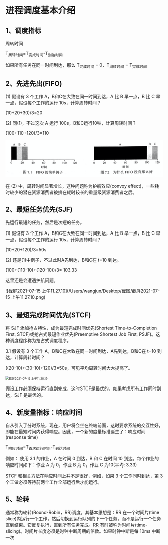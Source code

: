 # 进程调度基本介绍

## 1、调度指标

周转时间

T<sub>周转时间</sub>=T<sub>完成时间</sub>-T<sub>到达时间</sub>

如果所有任务在同一时间到达，那么 T<sub>完成时间</sub> = 0，T<sub>周转时间</sub> = T<sub>完成时间</sub>



## 2、先进先出(FIFO)

(1) 假设有 3 个工作 A，B和C在大致在同一时间到达，A 比 B 早一点，B 比 C 早一点，假设每个工作的运行 10s，计算周转时间？

(10+20+30)/3=20



(2) 同(1)，不过这次 A 运行 100s，B和C运行10秒，计算周转时间？

(100+110+120)/3=110

![截屏2021-07-15 上午10.51.35](https://raw.githubusercontent.com/wangjunstf/pics/main/uPic/%E6%88%AA%E5%B1%8F2021-07-15%20%E4%B8%8A%E5%8D%8810.51.35.png)





在 (2) 中，周转时间显著增长，这种问题称为护航效应(convoy effect)，一些耗时较少的潜在资源消费者被排在耗时较长的重量级资源消费者之后。



## 2、最短任务优先(SJF)

先运行最短的任务，然后是次短的任务。

(1) 假设有 3 个工作 A，B和C在大致在同一时间到达，A 比 B 早一点，B 比 C 早一点，假设每个工作的运行 10s，计算周转时间？

(10+20+120)/3=50s



(2) 还是(1)中例子，不过此时A先到达，B和C在 t=10 到达。

(100+(110-10)+(120-10))/3= 103.33

这里还是会遭遇护航问题。

![截屏2021-07-15 上午11.27.10](/Users/wangjun/Desktop/截图/截屏2021-07-15 上午11.27.10.png)



## 3、最短完成时间优先(STCF)

将 SJF 添加抢占特性，成为最短完成时间优先(Shortest Time-to-Completion First, STCF)或抢占式最短作业优先(Preemptive Shortest Job First, PSJF)。这种调度程序称为抢占式调度程序。

3.1 假设有 3 个工作 A，B和C在大致在同一时间到达，A先到达，B和C在 t=10 到达，计算周转时间？

((20-10)+(30-10)+120)/3=50s，可见平均周转时间大大提高了。

<img src="/Users/wangjun/Library/Application Support/typora-user-images/截屏2021-07-15 上午11.28.19.png" alt="截屏2021-07-15 上午11.28.19" style="zoom:67%;" />



假设工作必须保持运行直到完成，这时STCF是最优的，如果考虑所有工作同时到达，SJF 是最优的。



## 4、新度量指标：响应时间

自从引入了分时系统，现在，用户将会坐在终端前面，这时要求系统的交互性好，即能在最短时间内获得响应。因此，一个新的度量标准诞生了：响应时间(response time)

T<sub>响应时间</sub>=T<sub>首次运行时间</sub>-T<sub>到达时间</sub>

例如： 使用 3.1 的作业，A 在时间 0 到达，B 和 C 在时间 10 到达。每个作业的响应时间如下：作业 A 为 0，作业 B 为 0，作业 C 为10(平均: 3.33)

STCF 和相关方法在响应时间上并不是很好，例如，如果 3 个工作同时到达，第 3 个工做必须等待前两个工作全部运行后才能运行。



## 5、轮转

通常称为轮转(Round-Robin，RR)调度。其基本思想是：RR 在一个时间片(time slice)内运行一个工作，然后切换到运行队列的下一个任务，而不是运行一个任务直到结束。它反复执行，直到所有任务完成。RR 有时被称为时间片(time-slicing)。时间片长度必须是时钟中断周期的倍数。如果时钟中断是每 10ms 中断一次



